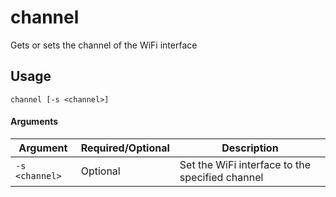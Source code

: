 # channel
Gets or sets the channel of the WiFi interface

## Usage
```channel [-s <channel>]```

#### Arguments
| Argument | Required/Optional | Description |
| -------- | ----------------- | ----------- |
| `-s <channel>` | Optional | Set the WiFi interface to the specified channel |
